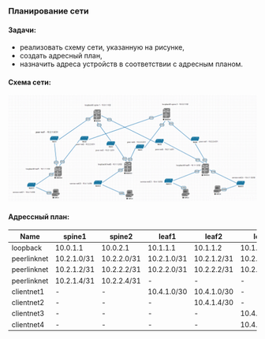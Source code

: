 ### Планирование сети

#### Задачи: 
- реализовать схему сети, указанную на рисунке,
- создать адресный план,
- назначить адреса устройств в соответствии с адресным планом.

#### Схема сети:
![схема сети](net_scheme.png)

#### Адрессный план:
Name|spine1|spine2|leaf1|leaf2|leaf3|server1|server2|server3|server4
|---|---|---|---|---|---|---|---|---|---|
loopback|10.0.1.1|10.0.2.1|10.1.1.1|10.1.1.2|10.1.1.3|-|-|-|-
peerlinknet|10.2.1.0/31|10.2.2.0/31|10.2.1.0/31|10.2.1.2/31|10.2.1.4/31|-|-|-|-
peerlinknet|10.2.1.2/31|10.2.2.2/31|10.2.2.0/31|10.2.2.2/31|10.2.2.4/31|-|-|-|-
peerlinknet|10.2.1.4/31|10.2.2.4/31|-|-|-|-|-|-|-
clientnet1|-|-|10.4.1.0/30|10.4.1.0/30|-|-|-|-|-|-|-
clientnet2|-|-|-|10.4.1.4/30|-|-|10.4.1.4/30|-|-
clientnet3|-|-|-|-|10.4.1.8/30|-|-|10.4.1.8/30|-
clientnet4|-|-|-|-|10.4.1.12/30|-|-|-|10.4.1.12/30
